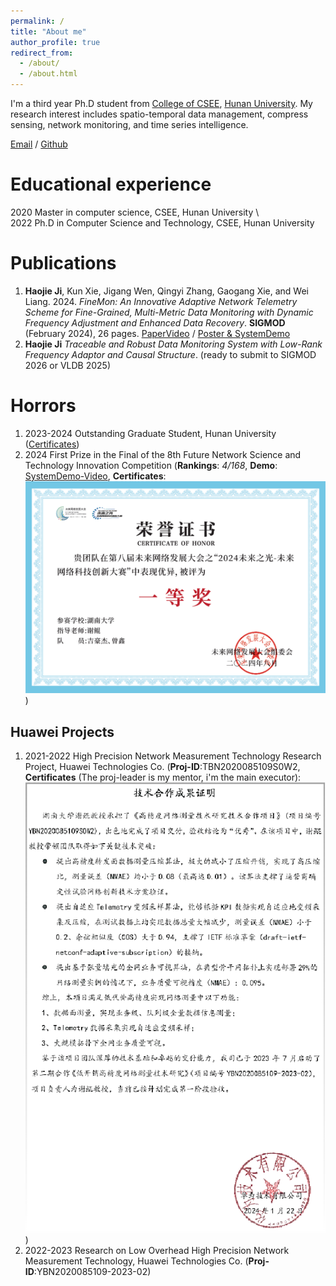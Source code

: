 ```yaml
---
permalink: /
title: "About me"
author_profile: true
redirect_from: 
  - /about/
  - /about.html
---
```


I'm a third year Ph.D student from [College of CSEE](https://csee.hnu.edu.cn/), [Hunan University](https://www.hnu.edu.cn/). My research interest includes spatio-temporal data management, compress sensing, network monitoring, and time series intelligence.

[Email](mailto:jihaojie@hnu.edu.cn) / [Github](https://github.com/haojieji)

Educational experience
======
2020 Master in computer science, CSEE, Hunan University \\\
2022 Ph.D in Computer Science and Technology, CSEE, Hunan University

Publications
======
1. **Haojie Ji**, Kun Xie, Jigang Wen, Qingyi Zhang, Gaogang Xie, and Wei Liang. 2024. *FineMon: An Innovative Adaptive Network Telemetry Scheme for Fine-Grained, Multi-Metric Data Monitoring with Dynamic Frequency Adjustment and Enhanced Data Recovery*. **SIGMOD** (February 2024), 26 pages. [PaperVideo](https://dl.acm.org/doi/10.1145/3639267) / [Poster & SystemDemo](https://github.com/haojieji/FineMon)
2. **Haojie Ji** *Traceable and Robust Data Monitoring System with Low-Rank Frequency Adaptor and Causal Structure*. (ready to submit to SIGMOD 2026 or VLDB 2025)

   
Horrors
======
1. 2023-2024 Outstanding Graduate Student, Hunan University ([Certificates](https://csee.hnu.edu.cn/info/1062/13358.htm))
2. 2024 First Prize in the Final of the 8th Future Network Science and Technology Innovation Competition (**Rankings**: *4/168*, **Demo**: [SystemDemo-Video](../images/demo.mp4), **Certificates**: ![Certificates](../images/prizes.png))


Huawei Projects
------
1. 2021-2022 High Precision Network Measurement Technology Research Project, Huawei Technologies Co. (**Proj-ID**:TBN2020085109S0W2, **Certificates** (The proj-leader is my mentor, i'm the main executor): ![Certificates](../images/projects.png))
2. 2022-2023 Research on Low Overhead High Precision Network Measurement Technology, Huawei Technologies Co. (**Proj-ID**:YBN2020085109-2023-02)


